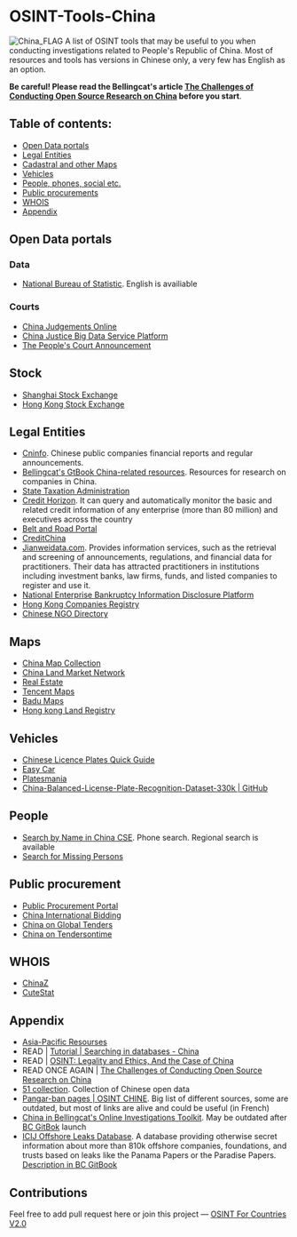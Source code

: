 # OSINT-Tools-China
<img src="https://upload.wikimedia.org/wikipedia/commons/thumb/f/fa/Flag_of_the_People%27s_Republic_of_China.svg/1599px-Flag_of_the_People%27s_Republic_of_China.svg.png" alt="China_FLAG"/>
A list of OSINT tools that may be useful to you when conducting investigations related to People's Republic of China. Most of resources and tools has versions in Chinese only, a very few has English as an option. 

**Be careful! Please read the Bellingcat's article [The Challenges of Conducting Open Source Research on China](https://www.bellingcat.com/resources/2023/04/18/china-challenges-open-source-osint-social-media/) before you start**.

## Table of contents:
 - [Open Data portals](#open-data-portals)
 - [Legal Entities](#legal-entities)
 - [Cadastral and other Maps](#maps)
 - [Vehicles](#vehicles)
 - [People, phones, social etc.](#people)
 - [Public procurements](#public-procurement)
 - [WHOIS](#whois)
 - [Appendix](#appendix)

## Open Data portals
### Data
- [National Bureau of Statistic](https://data.stats.gov.cn/english/). English is availiable

### Courts
- [China Judgements Online](https://wenshu.court.gov.cn)
- [China Justice Big Data Service Platform](https://data.court.gov.cn/pages/index.html)
- [The People's Court Announcement](https://rmfygg.court.gov.cn)
## Stock
- [Shanghai Stock Exchange](https://english.sse.com.cn)
- [Hong Kong Stock Exchange](https://www.hkex.com.hk/?sc_lang=en)

## Legal Entities
- [Cninfo](http://www.cninfo.com.cn/new/index). Chinese public companies financial reports and regular announcements. 
- [Bellingcat's GtBook China-related resources](https://bellingcat.gitbook.io/toolkit/more/all-tools/china-related-resources). Resources for research on companies in China.
- [State Taxation Administration](https://www.chinatax.gov.cn)
- [Credit Horizon](https://www.x315.com).  It can query and automatically monitor the basic and related credit information of any enterprise (more than 80 million) and executives across the country
- [Belt and Road Portal](https://eng.yidaiyilu.gov.cn/list/c/10080)
- [CreditChina](https://www.creditchina.gov.cn)
- [Jianweidata.com](https://www.jianweidata.com). Provides information services, such as the retrieval and screening of announcements, regulations, and financial data for practitioners. Their data has attracted practitioners in institutions including investment banks, law firms, funds, and listed companies to register and use it.
- [National Enterprise Bankruptcy Information Disclosure Platform](https://pccz.court.gov.cn/pcajxxw/index/xxwsy)
- [Hong Kong Companies Registry](https://www.e-services.cr.gov.hk/ICRIS3EP/system/home.do)
- [Chinese NGO Directory](https://chinadevelopmentbrief.org/ngo-directory/)

## Maps
- [China Map Collection](https://www.virtualshanghai.net/maps/collection?as=67)
- [China Land Market Network](https://www.landchina.com/)
- [Real Estate](https://www.jinmajia.com/xmjs/)
- [Tencent Maps](http://map.qq.com/)
- [Badu Maps](http://map.baidu.com/)
- [Hong kong Land Registry](https://www2.iris.gov.hk/eservices/welcome.jsp?language=en)

## Vehicles
- [Chinese Licence Plates Quick Guide](https://jenxi.com/china-vehicle-registration-plates/)
- [Easy Car](https://www.yiche.com)
- [Platesmania](https://platesmania.com/cn/search#google_vignette)
- [China-Balanced-License-Plate-Recognition-Dataset-330k | GitHub](https://github.com/SunlifeV/CBLPRD-330k)

## People 
- [Search by Name in China CSE](https://phonebookoftheworld.com/china/#google_vignette). Phone search. Regional search is available
- [Search for Missing Persons](http://www.110xr.com)

## Public procurement
- [Public Procurement Portal](http://www.ccgp.gov.cn)
- [China International Bidding](http://en.chinabidding.mofcom.gov.cn)
- [China on Global Tenders](https://www.globaltenders.com/cn/)
- [China on Tendersontime](https://www.tendersontime.com/china-tenders/)

## WHOIS
- [ChinaZ](http://whois.chinaz.com/)
- [CuteStat](https://www.cutestat.com/)

## Appendix
- [Asia-Pacific Resourses](https://start.me/p/3KMwaw/hbg-asia-pacific-resources) 
- READ | [Tutorial | Searching in databases - China](https://www.epo.org/en/searching-for-patents/helpful-resources/asian/china/search)
- READ | [OSINT: Legality and Ethics, And the Case of China](https://osintonchina.com/article/osint:-legality-and-ethics,-and-the-case-of-china/)
- READ ONCE AGAIN | [The Challenges of Conducting Open Source Research on China](https://www.bellingcat.com/resources/2023/04/18/china-challenges-open-source-osint-social-media/)
- [51 collection](http://www.51zzl.com). Collection of Chinese open data
- [Pangar-ban pages | OSINT CHINE](https://start.me/p/7kLY9R/osint-chine). Big list of different sources, some are outdated, but most of links are alive and could be useful (in French)
- [China in Bellingcat's Online Investigations Toolkit](https://docs.google.com/spreadsheets/d/18rtqh8EG2q1xBo2cLNyhIDuK9jrPGwYr9DI2UncoqJQ/edit?gid=0#gid=0). May be outdated after [BC GitBok](https://bellingcat.gitbook.io/toolkit) launch
- [ICIJ Offshore Leaks Database](http://offshoreleaks.icij.org/). A database providing otherwise secret information about more than 810k offshore companies, foundations, and trusts based on leaks like the Panama Papers or the Paradise Papers. [Description in BC GitBook](https://bellingcat.gitbook.io/toolkit/more/all-tools/icij-offshore-leaks-database)
## Contributions
Feel free to add pull request here or join this project — [OSINT For Countries V2.0](https://github.com/paulpogoda/OSINT-for-countries-V2.0)
